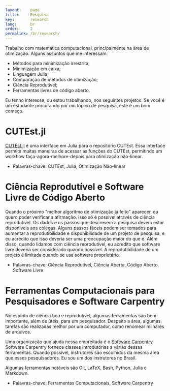 ```yaml
---
layout:    page
title:     Pesquisa
key:       research
lang:      br
order:     2
permalink: /br/research/
---
```

Trabalho com matemática computacional, principalmente na área de otimização.
Alguns assuntos que me interessam:

  - Métodos para minimização irrestrita;
  - Minimização em caixa;
  - Linguagem Julia;
  - Comparação de métodos de otimização;
  - Ciência Reprodutível;
  - Ferramentas livres de código aberto.

Eu tenho interesse, ou estou trabalhando, nos seguintes projetos.
Se você é um estudante procurando por um tópico de pesquisa, este é um bom
começo.

# CUTEst.jl

[CUTEst.jl](https://github.com/optimizers/CUTEst.jl) é uma interface em Julia
para o repositório CUTEst.
Essa interface permite muitas maneiras de acessar as funções do CUTEst,
permitindo um workflow faça-agora-melhore-depois para otimização não-linear.

 - Palavras-chave: CUTEst, Julia, Otimização Não-linear

# Ciência Reprodutível e Software Livre de Código Aberto

Quando o próximo "melhor algoritmo de otimização já feito" aparecer, eu quero
poder verificar a afirmação.
Isso só é possível através de ciência reprodutível.
Os dados e os passos que descrevem a pesquisa devem estar disponíveis aos
colegas.
Alguns passos fáceis podem ser tomados para aumentar a reprodutibilidade e
disponibilidade de um projeto de pesquisa, e eu acredito que isso deveria ser
uma preocupação maior do que é.
Além disso, quando lidamos com ciência reprodutível, eu acredito que software
livre deveria ser considerado quando possível.
A reprodutibilidade de um projeto é limitada quando se usa software
proprietário.

 - Palavras-chave: Ciência Reprodutível, Ciência Aberta, Código Aberto, Software
   Livre

# Ferramentas Computacionais para Pesquisadores e Software Carpentry

No espírito de ciência boa e reprodutível, algumas ferramentas são bem importante,
além de úteis, para um pesquisador.
Despeito a área, algumas tarefas são realizadas melhor por um computador, como
renomear milhares de arquivos.

Uma organização que ajuda nessa empreitada é o
[Software Carpentry](http://software-carpentry.org/).
Software Carpentry fornece classes introdutórias a várias dessas ferramentas.
Quando possível, instrutores são escolhidos da mesma área que esses
pesquisadores.
Eu sou um dos instrutores no Brasil.

Algumas ferramentas notáveis são Git, LaTeX, Bash, Python, Julia e Markdown.

 - Palavras-chave: Ferramentas Computacionais, Software Carpentry
